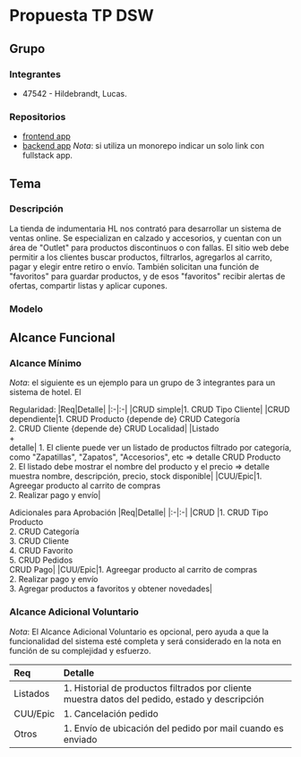 # Propuesta TP DSW

## Grupo
### Integrantes
* 47542 - Hildebrandt, Lucas.

### Repositorios
* [frontend app](http://hyperlinkToGihubOrGitlab)
* [backend app](http://hyperlinkToGihubOrGitlab)
*Nota*: si utiliza un monorepo indicar un solo link con fullstack app.

## Tema
### Descripción
La tienda de indumentaria HL nos contrató para desarrollar un sistema de ventas online. Se especializan en calzado y accesorios, y cuentan con un área de "Outlet" para productos discontinuos o con fallas. El sitio web debe permitir a los clientes buscar productos, filtrarlos, agregarlos al carrito, pagar y elegir entre retiro o envío. También solicitan una función de "favoritos" para guardar productos, y de esos "favoritos" recibir alertas de ofertas, compartir listas y aplicar cupones.

### Modelo

## Alcance Funcional 

### Alcance Mínimo

*Nota*: el siguiente es un ejemplo para un grupo de 3 integrantes para un sistema de hotel. El 

Regularidad:
|Req|Detalle|
|:-|:-|
|CRUD simple|1. CRUD Tipo Cliente|
|CRUD dependiente|1. CRUD Producto {depende de} CRUD Categoría<br>2. CRUD Cliente {depende de} CRUD Localidad|
|Listado<br>+<br>detalle| 1. El cliente puede ver un listado de productos filtrado por categoría, como "Zapatillas", "Zapatos", "Accesorios", etc => detalle CRUD Producto<br> 2. El listado debe mostrar el nombre del producto y el precio => detalle muestra nombre, descripción, precio, stock disponible|
|CUU/Epic|1. Agreegar producto al carrito de compras<br>2. Realizar pago y envío|


Adicionales para Aprobación
|Req|Detalle|
|:-|:-|
|CRUD |1. CRUD Tipo Producto<br>2. CRUD Categoría<br>3. CRUD Cliente<br>4. CRUD Favorito<br>5. CRUD Pedidos<br>CRUD Pago|
|CUU/Epic|1. Agreegar producto al carrito de compras<br>2. Realizar pago y envío<br>3. Agregar productos a favoritos y obtener novedades|


### Alcance Adicional Voluntario

*Nota*: El Alcance Adicional Voluntario es opcional, pero ayuda a que la funcionalidad del sistema esté completa y será considerado en la nota en función de su complejidad y esfuerzo.

|Req|Detalle|
|:-|:-|
|Listados |1. Historial de productos filtrados por cliente muestra datos del pedido, estado y descripción|
|CUU/Epic|1. Cancelación pedido<br>|
|Otros|1. Envío de ubicación del pedido por mail cuando es enviado|


